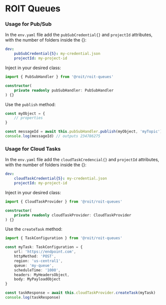 # ROIT Queues

### Usage for Pub/Sub

In the `env.yaml` file add the `pubSubCredential{}` and `projectId` attributes, with the number of folders inside the {}:

```yaml
dev:
    pubSubCredential{5}: my-credential.json
    projectId: my-project-id
```

Inject in your desired class:
```typescript
import { PubSubHandler } from '@roit/roit-queues'

constructor( 
    private readonly pubSubHandler: PubSubHandler
) {}
```

Use the `publish` method:
```typescript
const myObject = {
    // properties
}

const messageId = await this.pubSubHandler.publish(myObject, 'myTopic')
console.log(messageId) // outputs 234786275
```

### Usage for Cloud Tasks

In the `env.yaml` file add the `cloudTaskCredencial{}` and `projectId` attributes, with the number of folders inside the {}:

```yaml
dev:
    cloudTaskCredential{5}: my-credential.json
    projectId: my-project-id
```

Inject in your desired class:
```typescript
import { CloudTaskProvider } from '@roit/roit-queues'

constructor( 
    private readonly cloudTaskProvider: CloudTaskProvider
) {}
```

Use the `createTask` method:
```typescript
import { TaskConfiguration } from '@roit/roit-queues'

const myTask: TaskConfiguration = {
    url: 'https://endpoint.com',
    httpMethod: 'POST',
    region: 'us-central1',
    queue: 'my-queue',
    scheduleTime: '1000',
    headers: MyHeadersObject,
    body: MyPayloadObject
}

const taskResponse = await this.cloudTaskProvider.createTask(myTask)
console.log(taskResponse)
```
